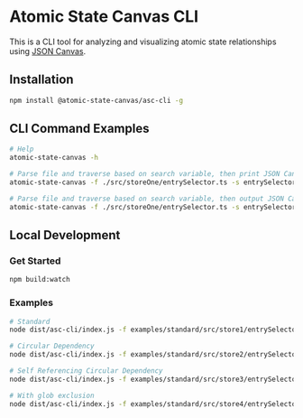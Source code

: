 # Atomic State Canvas CLI
This is a CLI tool for analyzing and visualizing atomic state relationships using [JSON Canvas](https://jsoncanvas.org/).

## Installation
```bash
npm install @atomic-state-canvas/asc-cli -g
```

## CLI Command Examples
```bash
# Help
atomic-state-canvas -h

# Parse file and traverse based on search variable, then print JSON Canvas
atomic-state-canvas -f ./src/storeOne/entrySelector.ts -s entrySelector

# Parse file and traverse based on search variable, then output JSON Canvas to file
atomic-state-canvas -f ./src/storeOne/entrySelector.ts -s entrySelector -o test.canvas
```

## Local Development
### Get Started
```bash
npm build:watch
```

### Examples
```bash
# Standard
node dist/asc-cli/index.js -f examples/standard/src/store1/entrySelector.ts -s entrySelector -o test.canvas

# Circular Dependency
node dist/asc-cli/index.js -f examples/standard/src/store2/entrySelector.ts -s entrySelector -o test.canvas

# Self Referencing Circular Dependency
node dist/asc-cli/index.js -f examples/standard/src/store3/entrySelector.ts -s entrySelector -o test.canvas

# With glob exclusion
node dist/asc-cli/index.js -f examples/standard/src/store4/entrySelector.ts -s entrySelector -o test.canvas -e "*.test.*"
```
